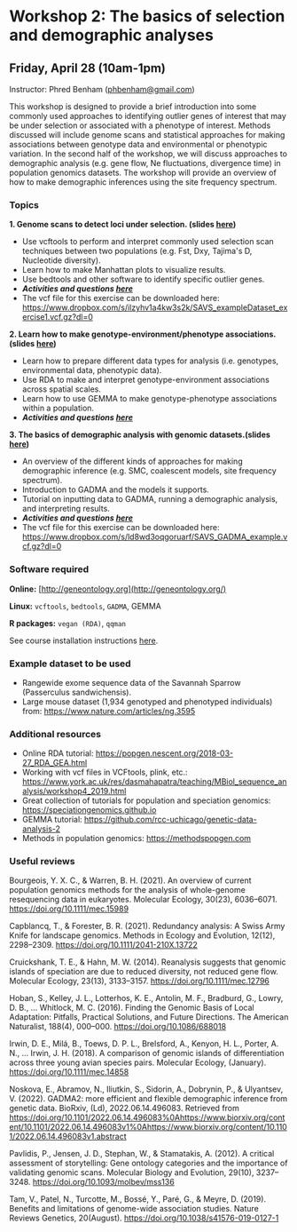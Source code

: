 
# Workshop 2: The basics of selection and demographic analyses

## Friday, April 28 (10am-1pm)

Instructor: Phred Benham (phbenham@gmail.com)

This workshop is designed to provide a brief introduction into some commonly used approaches to identifying outlier genes of interest that may be under selection or associated with a phenotype of interest. Methods discussed will include genome scans and statistical approaches for making associations between genotype data and environmental or phenotypic variation. In the second half of the workshop, we will discuss approaches to demographic analysis (e.g. gene flow, Ne fluctuations, divergence time) in population genomics datasets. The workshop will provide an overview of how to make demographic inferences using the site frequency spectrum.

### Topics

**1. Genome scans to detect loci under selection. (slides [here](XXX))**
* Use vcftools to perform and interpret commonly used selection scan techniques between two populations (e.g. Fst, Dxy, Tajima's D,    Nucleotide diversity). 
* Learn how to make Manhattan plots to visualize results.
* Use bedtools and other software to identify specific outlier genes. 
* ***Activities and questions [here](XXX)***
* The vcf file for this exercise can be downloaded here: https://www.dropbox.com/s/ilzyhv1a4kw3s2k/SAVS_exampleDataset_exercise1.vcf.gz?dl=0

**2. Learn how to make genotype-environment/phenotype associations. (slides [here](XXX))**
*    Learn how to prepare different data types for analysis (i.e. genotypes, environmental data, phenotypic data).
*    Use RDA to make and interpret genotype-environment associations across spatial scales.
*    Learn how to use GEMMA to make genotype-phenotype associations within a population. 
* ***Activities and questions [here](XXX)***

**3. The basics of demographic analysis with genomic datasets.(slides [here](XXX))**
*   An overview of the different kinds of approaches for making demographic inference (e.g. SMC, coalescent models, site frequency spectrum).
*   Introduction to GADMA and the models it supports.
*   Tutorial on inputting data to GADMA, running a demographic analysis, and interpreting results. 
* ***Activities and questions [here](XXX)***
* The vcf file for this exercise can be downloaded here: https://www.dropbox.com/s/ld8wd3oqgoruarf/SAVS_GADMA_example.vcf.gz?dl=0

### Software required
**Online:** [http://geneontology.org](http://geneontology.org/)

**Linux:** `vcftools`, `bedtools`, `GADMA`, GEMMA

**R packages:** `vegan (RDA)`, `qqman`

See course installation instructions [here](XXX).

### Example dataset to be used
*   Rangewide exome sequence data of the Savannah Sparrow (Passerculus sandwichensis).
*   Large mouse dataset (1,934 genotyped and phenotyped individuals) from: https://www.nature.com/articles/ng.3595


### Additional resources
*   Online RDA tutorial: https://popgen.nescent.org/2018-03-27_RDA_GEA.html
*   Working with vcf files in VCFtools, plink, etc.: https://www.york.ac.uk/res/dasmahapatra/teaching/MBiol_sequence_analysis/workshop4_2019.html
*   Great collection of tutorials for population and speciation genomics: https://speciationgenomics.github.io
*   GEMMA tutorial: https://github.com/rcc-uchicago/genetic-data-analysis-2
*   Methods in population genomics: https://methodspopgen.com

### Useful reviews
Bourgeois, Y. X. C., & Warren, B. H. (2021). An overview of current population genomics methods for the analysis of whole-genome resequencing data in eukaryotes. Molecular Ecology, 30(23), 6036–6071. https://doi.org/10.1111/mec.15989

Capblancq, T., & Forester, B. R. (2021). Redundancy analysis: A Swiss Army Knife for landscape genomics. Methods in Ecology and Evolution, 12(12), 2298–2309. https://doi.org/10.1111/2041-210X.13722

Cruickshank, T. E., & Hahn, M. W. (2014). Reanalysis suggests that genomic islands of speciation are due to reduced diversity, not reduced gene flow. Molecular Ecology, 23(13), 3133–3157. https://doi.org/10.1111/mec.12796

Hoban, S., Kelley, J. L., Lotterhos, K. E., Antolin, M. F., Bradburd, G., Lowry, D. B., … Whitlock, M. C. (2016). Finding the Genomic Basis of Local Adaptation: Pitfalls, Practical Solutions, and Future Directions. The American Naturalist, 188(4), 000–000. https://doi.org/10.1086/688018

Irwin, D. E., Milá, B., Toews, D. P. L., Brelsford, A., Kenyon, H. L., Porter, A. N., … Irwin, J. H. (2018). A comparison of genomic islands of differentiation across three young avian species pairs. Molecular Ecology, (January). https://doi.org/10.1111/mec.14858

Noskova, E., Abramov, N., Iliutkin, S., Sidorin, A., Dobrynin, P., & Ulyantsev, V. (2022). GADMA2: more efficient and flexible demographic inference from genetic data. BioRxiv, (Ld), 2022.06.14.496083. Retrieved from https://doi.org/10.1101/2022.06.14.496083%0Ahttps://www.biorxiv.org/content/10.1101/2022.06.14.496083v1%0Ahttps://www.biorxiv.org/content/10.1101/2022.06.14.496083v1.abstract

Pavlidis, P., Jensen, J. D., Stephan, W., & Stamatakis, A. (2012). A critical assessment of storytelling: Gene ontology categories and the importance of validating genomic scans. Molecular Biology and Evolution, 29(10), 3237–3248. https://doi.org/10.1093/molbev/mss136

Tam, V., Patel, N., Turcotte, M., Bossé, Y., Paré, G., & Meyre, D. (2019). Benefits and limitations of genome-wide association studies. Nature Reviews Genetics, 20(August). https://doi.org/10.1038/s41576-019-0127-1
